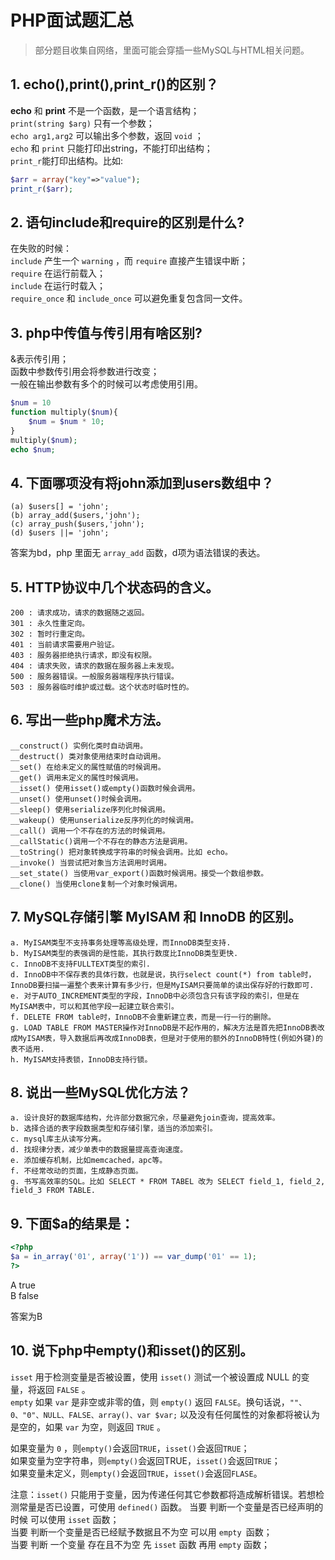 # PHP面试题汇总

>    部分题目收集自网络，里面可能会穿插一些MySQL与HTML相关问题。

## 1. echo(),print(),print_r()的区别？

**echo** 和 **print** 不是一个函数，是一个语言结构；  
`print(string $arg)` 只有一个参数；  
`echo arg1,arg2` 可以输出多个参数，返回 `void` ；  
`echo` 和 `print` 只能打印出string，不能打印出结构；  
`print_r`能打印出结构。比如:

```php
$arr = array("key"=>"value");
print_r($arr);
```

## 2. 语句include和require的区别是什么?

在失败的时候：  
`include` 产生一个 `warning` ，而 `require` 直接产生错误中断；  
`require` 在运行前载入；  
`include` 在运行时载入；  
`require_once` 和 `include_once` 可以避免重复包含同一文件。  

## 3. php中传值与传引用有啥区别?

&表示传引用；  
函数中参数传引用会将参数进行改变；  
一般在输出参数有多个的时候可以考虑使用引用。  

```php
$num = 10
function multiply($num){
    $num = $num * 10;
}
multiply($num);
echo $num;
```

## 4. 下面哪项没有将john添加到users数组中？

```
(a) $users[] = 'john';
(b) array_add($users,'john');
(c) array_push($users,'john');
(d) $users ||= 'john';
```
答案为bd，php 里面无 `array_add` 函数，d项为语法错误的表达。

## 5. HTTP协议中几个状态码的含义。

```
200 : 请求成功，请求的数据随之返回。
301 : 永久性重定向。
302 : 暂时行重定向。
401 : 当前请求需要用户验证。
403 : 服务器拒绝执行请求，即没有权限。
404 : 请求失败，请求的数据在服务器上未发现。
500 : 服务器错误。一般服务器端程序执行错误。
503 : 服务器临时维护或过载。这个状态时临时性的。
```
## 6. 写出一些php魔术方法。

```
__construct() 实例化类时自动调用。
__destruct() 类对象使用结束时自动调用。
__set() 在给未定义的属性赋值的时候调用。
__get() 调用未定义的属性时候调用。
__isset() 使用isset()或empty()函数时候会调用。
__unset() 使用unset()时候会调用。
__sleep() 使用serialize序列化时候调用。
__wakeup() 使用unserialize反序列化的时候调用。
__call() 调用一个不存在的方法的时候调用。
__callStatic()调用一个不存在的静态方法是调用。
__toString() 把对象转换成字符串的时候会调用。比如 echo。
__invoke() 当尝试把对象当方法调用时调用。
__set_state() 当使用var_export()函数时候调用。接受一个数组参数。
__clone() 当使用clone复制一个对象时候调用。
```

## 7. MySQL存储引擎 MyISAM 和 InnoDB 的区别。

```
a. MyISAM类型不支持事务处理等高级处理，而InnoDB类型支持.
b. MyISAM类型的表强调的是性能，其执行数度比InnoDB类型更快.
c. InnoDB不支持FULLTEXT类型的索引.
d. InnoDB中不保存表的具体行数，也就是说，执行select count(*) from table时，InnoDB要扫描一遍整个表来计算有多少行，但是MyISAM只要简单的读出保存好的行数即可.
e. 对于AUTO_INCREMENT类型的字段，InnoDB中必须包含只有该字段的索引，但是在MyISAM表中，可以和其他字段一起建立联合索引。
f. DELETE FROM table时，InnoDB不会重新建立表，而是一行一行的删除。
g. LOAD TABLE FROM MASTER操作对InnoDB是不起作用的，解决方法是首先把InnoDB表改成MyISAM表，导入数据后再改成InnoDB表，但是对于使用的额外的InnoDB特性(例如外键)的表不适用.
h. MyISAM支持表锁，InnoDB支持行锁。
```

## 8. 说出一些MySQL优化方法？

```
a. 设计良好的数据库结构，允许部分数据冗余，尽量避免join查询，提高效率。
b. 选择合适的表字段数据类型和存储引擎，适当的添加索引。
c. mysql库主从读写分离。
d. 找规律分表，减少单表中的数据量提高查询速度。
e. 添加缓存机制，比如memcached，apc等。
f. 不经常改动的页面，生成静态页面。
g. 书写高效率的SQL。比如 SELECT * FROM TABEL 改为 SELECT field_1, field_2, field_3 FROM TABLE.
```

## 9. 下面$a的结果是：
```php
<?php
$a = in_array('01', array('1')) == var_dump('01' == 1);
?>
```
A true   
B false  

答案为B

## 10. 说下php中empty()和isset()的区别。

`isset` 用于检测变量是否被设置，使用 `isset()` 测试一个被设置成 NULL 的变量，将返回 `FALSE` 。  
`empty` 如果 `var` 是非空或非零的值，则 `empty()` 返回 `FALSE`。换句话说，`""、0、"0"、NULL、FALSE、array()、var $var;` 以及没有任何属性的对象都将被认为是空的，如果 `var` 为空，则返回 `TRUE` 。

如果变量为 `0` ，则`empty()`会返回`TRUE`，`isset()`会返回`TRUE`；  
如果变量为空字符串，则`empty()`会返回TRUE，`isset()`会返回`TRUE`；  
如果变量未定义，则`empty()`会返回`TRUE`，`isset()`会返回`FLASE`。
   
注意：`isset()` 只能用于变量，因为传递任何其它参数都将造成解析错误。若想检测常量是否已设置，可使用 `defined()` 函数。
当要 判断一个变量是否已经声明的时候 可以使用 `isset` 函数；  
当要 判断一个变量是否已经赋予数据且不为空 可以用 `empty `函数；  
当要 判断 一个变量 存在且不为空 先 `isset` 函数 再用 `empty` 函数；  

